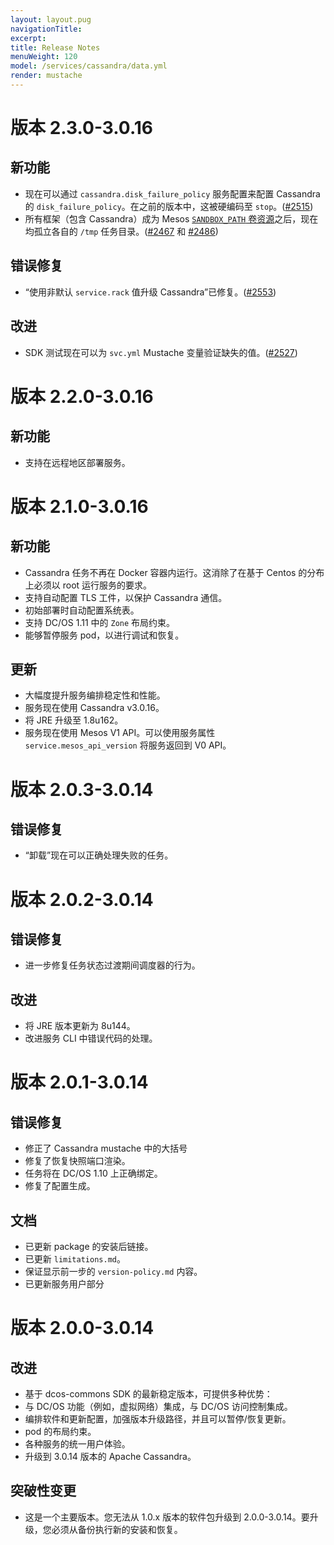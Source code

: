 ```yaml
---
layout: layout.pug
navigationTitle:
excerpt:
title: Release Notes
menuWeight: 120
model: /services/cassandra/data.yml
render: mustache
---
```


# 版本 2.3.0-3.0.16

## 新功能

- 现在可以通过 `cassandra.disk_failure_policy` 服务配置来配置 Cassandra 的 `disk_failure_policy`。在之前的版本中，这被硬编码至 `stop`。([#2515](https://github.com/mesosphere/dcos-commons/pull/2515))
- 所有框架（包含 Cassandra）成为 Mesos [`SANDBOX_PATH` 卷资源](https://github.com/apache/mesos/blob/master/docs/container-volume.md#sandbox_path-volume-source)之后，现在均孤立各自的 `/tmp` 任务目录。([#2467](https://github.com/mesosphere/dcos-commons/pull/2467) 和 [#2486](https://github.com/mesosphere/dcos-commons/pull/2486))

## 错误修复

- “使用非默认 `service.rack` 值升级 Cassandra”已修复。([#2553](https://github.com/mesosphere/dcos-commons/pull/2553))

## 改进

- SDK 测试现在可以为 `svc.yml` Mustache 变量验证缺失的值。([#2527](https://github.com/mesosphere/dcos-commons/pull/2527))

# 版本 2.2.0-3.0.16

## 新功能
- 支持在远程地区部署服务。

# 版本 2.1.0-3.0.16

## 新功能

- Cassandra 任务不再在 Docker 容器内运行。这消除了在基于 Centos 的分布上必须以 root 运行服务的要求。
- 支持自动配置 TLS 工件，以保护 Cassandra 通信。
- 初始部署时自动配置系统表。
- 支持 DC/OS 1.11 中的 `Zone` 布局约束。
- 能够暂停服务 pod，以进行调试和恢复。

## 更新
- 大幅度提升服务编排稳定性和性能。
- 服务现在使用 Cassandra v3.0.16。
- 将 JRE 升级至 1.8u162。
- 服务现在使用 Mesos V1 API。可以使用服务属性 `service.mesos_api_version` 将服务返回到 V0 API。

# 版本 2.0.3-3.0.14

## 错误修复

- “卸载”现在可以正确处理失败的任务。

# 版本 2.0.2-3.0.14

## 错误修复

- 进一步修复任务状态过渡期间调度器的行为。

## 改进

- 将 JRE 版本更新为 8u144。
- 改进服务 CLI 中错误代码的处理。

# 版本 2.0.1-3.0.14

## 错误修复

- 修正了 Cassandra mustache 中的大括号
- 修复了恢复快照端口渲染。
- 任务将在 DC/OS 1.10 上正确绑定。
- 修复了配置生成。

## 文档

- 已更新 package 的安装后链接。
- 已更新 `limitations.md`。
- 保证显示前一步的 `version-policy.md` 内容。
- 已更新服务用户部分

# 版本 2.0.0-3.0.14

## 改进
- 基于 dcos-commons SDK 的最新稳定版本，可提供多种优势：
 - 与 DC/OS 功能（例如，虚拟网络）集成，与 DC/OS 访问控制集成。
 - 编排软件和更新配置，加强版本升级路径，并且可以暂停/恢复更新。
 - pod 的布局约束。
 - 各种服务的统一用户体验。
- 升级到 3.0.14 版本的 Apache Cassandra。

## 突破性变更
- 这是一个主要版本。您无法从 1.0.x 版本的软件包升级到 2.0.0-3.0.14。要升级，您必须从备份执行新的安装和恢复。
